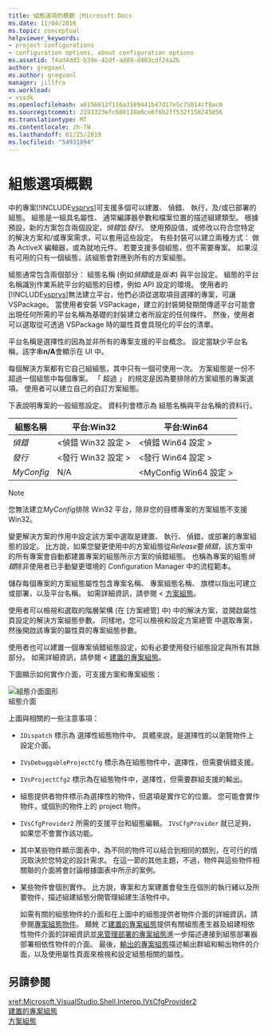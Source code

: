 ```yaml
---
title: 組態選項的概觀 |Microsoft Docs
ms.date: 11/04/2016
ms.topic: conceptual
helpviewer_keywords:
- project configurations
- configuration options, about configuration options
ms.assetid: f4ad4dd3-b39e-42df-ad89-d403cdf24a2b
author: gregvanl
ms.author: gregvanl
manager: jillfra
ms.workload:
- vssdk
ms.openlocfilehash: a0156012f116a3189441b47d17e5c75014cf8ac0
ms.sourcegitcommit: 2193323efc608118e0ce6f6b2ff532f158245d56
ms.translationtype: MT
ms.contentlocale: zh-TW
ms.lasthandoff: 01/25/2019
ms.locfileid: "54931894"
---
```

# <a name="configuration-options-overview"></a>組態選項概觀
中的專案[!INCLUDE[vsprvs](../../code-quality/includes/vsprvs_md.md)]可支援多個可以建置、 偵錯、 執行，及/或已部署的組態。 組態是一組具名屬性、 通常編譯器參數和檔案位置的描述組建類型。 根據預設，新的方案包含兩個設定，*偵錯*並*發行*。 使用預設值，或修改以符合您特定的解決方案和/或專案需求，可以套用這些設定。 有些封裝可以建立兩種方式： 做為 ActiveX 編輯器，或為就地元件。 若要支援多個組態，但不需要專案。 如果沒有可用的只有一個組態，該組態會對應到所有的方案組態。  
  
 組態通常包含兩個部分： 組態名稱 (例如*偵錯*或是*版本*) 與平台設定。 組態的平台名稱識別作業系統平台的組態的目標，例如 API 設定的環境。 使用者的[!INCLUDE[vsprvs](../../code-quality/includes/vsprvs_md.md)]無法建立平台，他們必須從選取項目選擇的專案，可讓 VSPackage。 當使用者安裝 VSPackage，建立的封裝開發期間傳遞平台可能會出現任何所需的平台名稱為基礎的封裝建立者所設定的任何條件。 然後，使用者可以選取從可透過 VSPackage 時的屬性頁會具現化的平台的清單。  
  
 平台名稱是選擇性的因為並非所有的專案支援的平台概念。 設定當缺少平台名稱，該字串**n/A**會顯示在 UI 中。  
  
 每個解決方案都有它自己組組態，其中只有一個可使用一次。 方案組態是一份不超過一個組態中每個專案。 「 超過 」 的規定是因為要排除的方案組態的專案選項。 使用者可以建立自己的自訂方案組態。  
  
 下表說明專案的一般組態設定。 資料列會標示為 組態名稱與平台名稱的資料行。  
  
|組態名稱|平台:Win32|平台:Win64|  
|------------------------|----------------------|----------------------|  
|*偵錯*|\<偵錯 Win32 設定 >|\<偵錯 Win64 設定 >|  
|*發行*|\<發行 Win32 設定 >|\<發行 Win64 設定 >|  
|*MyConfig*|N/A|\<MyConfig Win64 設定 >|  
  
> [!NOTE]
>  您無法建立*MyConfig*排除 Win32 平台，除非您的目標專案的方案組態不支援 Win32。  
  
 變更解決方案的作用中設定該方案中選取是建置、 執行、 偵錯，或部署的專案組態的設定。 比方說，如果您變更使用中的方案組態從*Release*要*偵錯*，該方案中的所有專案會自動都建置專案的組態所示方案的偵錯組態。 也稱為專案的組態*偵錯*除非使用者已手動變更環境的 Configuration Manager 中的流程範本。  
  
 儲存每個專案的方案組態屬性包含專案名稱、 專案組態名稱、 旗標以指出可建立或部署，以及平台名稱。 如需詳細資訊，請參閱 <<c0> [ 方案組態](../../extensibility/internals/solution-configuration.md)。  
  
 使用者可以檢視和選取的階層架構 (在 [方案總管] 中) 中的解決方案，並開啟屬性頁設定的解決方案組態參數。 同樣地，您可以檢視和設定方案總管 中選取專案，然後開啟該專案的屬性頁的專案組態參數。  
  
 使用者也可以建置一個專案偵錯組態設定，如有必要使用發行組態設定與所有其餘部分。 如需詳細資訊，請參閱 <<c0> [ 建置的專案組態](../../extensibility/internals/project-configuration-for-building.md)。  
  
 下圖顯示如何實作介面，可支援方案和專案組態：  
  
 ![組態介面圖形](../../extensibility/internals/media/vsconfiginterfaces.gif "vsConfigInterfaces")  
組態介面  
  
 上圖與相關的一些注意事項：  
  
- `IDispatch` 標示為 選擇性組態物件中。 具體來說，是選擇性的以瀏覽物件上設定介面。  
  
- `IVsDebuggableProjectCfg` 標示為在組態物件中，選擇性，但需要偵錯支援。  
  
- `IVsProjectCfg2` 標示為在組態物件中，選擇性，但需要群組支援的輸出。  
  
- 組態提供者物件標示為選擇性的物件，但選項是實作它的位置。 您可能會實作物件，或個別的物件上的 project 物件。  
  
- `IVsCfgProvider2` 所需的支援平台和組態編輯。 `IVsCfgProvider` 就已足夠，如果您不會實作該功能。  
  
- 其中某些物件顯示圖表中，為不同的物件可以結合到相同的類別，在可行的情況取決於您特定的設計需求。 在這一節的其他主題，不過，物件與這些物件相關聯的介面將會討論根據圖表中所示的案例。  
  
- 某些物件會個別實作。 比方說，專案和方案建置會發生在個別的執行緒以及所要物件，描述組建組態分開管理組建生活物件中。  
  
  如需有關的組態物件的介面和在上圖中的組態提供者物件介面的詳細資訊，請參閱[專案組態物件](../../extensibility/internals/project-configuration-object.md)。 颾魤 ㄛ[建置的專案組態](../../extensibility/internals/project-configuration-for-building.md)提供有關組態產生器及組建相依性物件介面的詳細資訊並[來管理部署的專案組態](../../extensibility/internals/project-configuration-for-managing-deployment.md)進一步描述連接到組態部署器部署相依性物件的介面。 最後，[輸出的專案組態](../../extensibility/internals/project-configuration-for-output.md)描述輸出群組和輸出物件的介面，以及使用屬性頁面來檢視和設定組態相關的屬性。  
  
## <a name="see-also"></a>另請參閱  
 <xref:Microsoft.VisualStudio.Shell.Interop.IVsCfgProvider2>   
 [建置的專案組態](../../extensibility/internals/project-configuration-for-building.md)   
 [方案組態](../../extensibility/internals/solution-configuration.md)